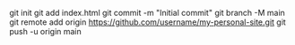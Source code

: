 git init
git add index.html
git commit -m "Initial commit"
git branch -M main
git remote add origin https://github.com/username/my-personal-site.git
git push -u origin main

